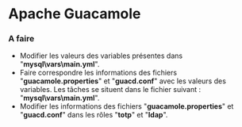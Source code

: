 # Apache Guacamole

### A faire
- Modifier les valeurs des variables présentes dans "**mysql\vars\main.yml**".
- Faire correspondre les informations des fichiers "**guacamole.properties**" et "**guacd.conf**" avec les valeurs des variables. Les tâches se situent dans le fichier suivant : "**mysql\vars\main.yml**".
- Modifier les informations des fichiers "**guacamole.properties**" et "**guacd.conf**" dans les rôles "**totp**" et "**ldap**".